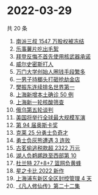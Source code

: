 # 2022-03-29

共 20 条

<!-- BEGIN -->
<!-- 最后更新时间 Tue Mar 29 2022 16:17:25 GMT+0800 (China Standard Time) -->

1. [南派三叔 1547 万股权被冻结](https://www.zhihu.com/search?q=南派三叔)
1. [乐事薯片吃出毛絮](https://www.zhihu.com/search?q=乐事薯片)
1. [拜登反悔不首先使用核武器承诺](https://www.zhihu.com/search?q=拜登反悔)
1. [威尔史密斯打人](https://www.zhihu.com/search?q=威尔史密斯)
1. [万门大学创始人圈钱手段繁多](https://www.zhihu.com/search?q=万门大学)
1. [一男子持榔头打砸抢劫金店](https://www.zhihu.com/search?q=打砸抢劫金店)
1. [樊振东连续排名世界第一](https://www.zhihu.com/search?q=樊振东)
1. [上海新增本土确诊 50 例](https://www.zhihu.com/search?q=上海新增)
1. [上海新一轮核酸筛查](https://www.zhihu.com/search?q=上海核酸)
1. [俄乌第五轮谈判](https://www.zhihu.com/search?q=第五轮谈判)
1. [美国将举行全球最大规模军演](https://www.zhihu.com/search?q=美国军演)
1. [第 94 届奥斯卡奖](https://www.zhihu.com/search?q=奥斯卡奖)
1. [克莱 25 分勇士负奇才](https://www.zhihu.com/search?q=勇士)
1. [勇士负灰熊遭遇 3 连败](https://www.zhihu.com/search?q=勇士)
1. [古茗偷逃税款超 2322 万元](https://www.zhihu.com/search?q=古茗)
1. [湖人负鹈鹕跌至西部第 10](https://www.zhihu.com/search?q=湖人)
1. [杜兰特 27+8+7 篮网负黄蜂](https://www.zhihu.com/search?q=篮网)
1. [星之卡比 2022 新作](https://www.zhihu.com/search?q=星之卡比探索发现)
1. [上海浦东新区全区封控管理 4 天](https://www.zhihu.com/search?q=上海浦东)
1. [《凡人修仙传》第二十二集](https://www.zhihu.com/search?q=凡人修仙传)

<!-- END -->
